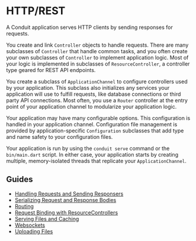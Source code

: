 # HTTP/REST

A Conduit application serves HTTP clients by sending responses for requests.

You create and link `Controller` objects to handle requests. There are many subclasses of `Controller` that handle common tasks, and you often create your own subclasses of `Controller` to implement application logic. Most of your logic is implemented in subclasses of `ResourceController`, a controller type geared for REST API endpoints.

You create a subclass of `ApplicationChannel` to configure controllers used by your application. This subclass also initializes any services your application will use to fulfill requests, like database connections or third party API connections. Most often, you use a `Router` controller at the entry point of your application channel to modularize your application logic.

Your application may have many configurable options. This configuration is handled in your application channel. Configuration file management is provided by application-specific `Configuration` subclasses that add type and name safety to your configuration files.

Your application is run by using the `conduit serve` command or the `bin/main.dart` script. In either case, your application starts by creating multiple, memory-isolated threads that replicate your `ApplicationChannel`.

## Guides

* [Handling Requests and Sending Responsers](controller.md)
* [Serializing Request and Response Bodies](request_and_response.md)
* [Routing](routing.md)
* [Request Binding with ResourceControllers](resource_controller.md)
* [Serving Files and Caching](serving_files.md)
* [Websockets](websockets.md)
* [Uploading Files](file_upload.md)

